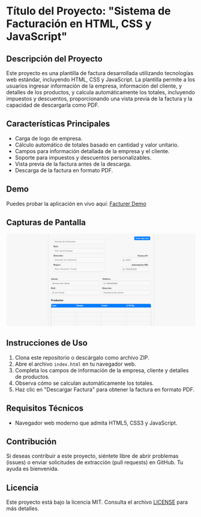 # Título del Proyecto: "Sistema de Facturación en HTML, CSS y JavaScript"

## Descripción del Proyecto

Este proyecto es una plantilla de factura desarrollada utilizando tecnologías web estándar, incluyendo HTML, CSS y JavaScript. La plantilla permite a los usuarios ingresar información de la empresa, información del cliente, y detalles de los productos, y calcula automáticamente los totales, incluyendo impuestos y descuentos, proporcionando una vista previa de la factura y la capacidad de descargarla como PDF.

## Características Principales

- Carga de logo de empresa.
- Cálculo automático de totales basado en cantidad y valor unitario.
- Campos para información detallada de la empresa y el cliente.
- Soporte para impuestos y descuentos personalizables.
- Vista previa de la factura antes de la descarga.
- Descarga de la factura en formato PDF.

## Demo

Puedes probar la aplicación en vivo aquí: [Facturer Demo](https://memory-game-nine-xi.vercel.app/)

## Capturas de Pantalla

![Texto Alternativo](./assets/screenshots/Screenshot.png)

## Instrucciones de Uso

1. Clona este repositorio o descárgalo como archivo ZIP.
2. Abre el archivo `index.html` en tu navegador web.
3. Completa los campos de información de la empresa, cliente y detalles de productos.
4. Observa cómo se calculan automáticamente los totales.
5. Haz clic en "Descargar Factura" para obtener la factura en formato PDF.

## Requisitos Técnicos

- Navegador web moderno que admita HTML5, CSS3 y JavaScript.

## Contribución

Si deseas contribuir a este proyecto, siéntete libre de abrir problemas (issues) o enviar solicitudes de extracción (pull requests) en GitHub. Tu ayuda es bienvenida.

## Licencia

Este proyecto está bajo la licencia MIT. Consulta el archivo [LICENSE](LICENSE) para más detalles.
